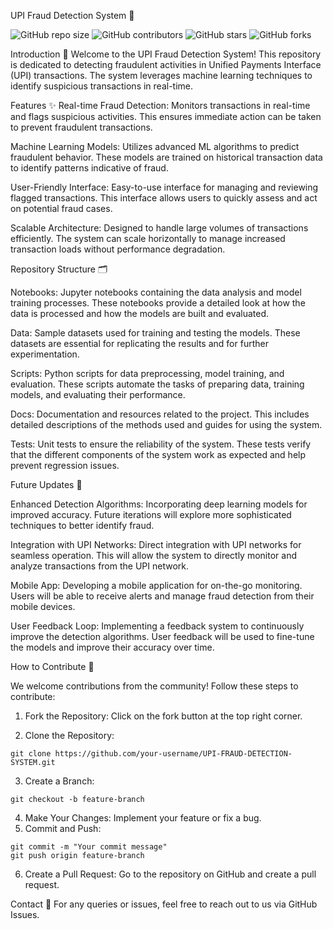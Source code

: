 UPI Fraud Detection System 🚨


![GitHub repo size](https://img.shields.io/github/repo-size/KunjShah95/UPI-FRAUD-DETECTION-SYSTEM)
![GitHub contributors](https://img.shields.io/github/contributors/KunjShah95/UPI-FRAUD-DETECTION-SYSTEM)
![GitHub stars](https://img.shields.io/github/stars/KunjShah95/UPI-FRAUD-DETECTION-SYSTEM?style=social)
![GitHub forks](https://img.shields.io/github/forks/KunjShah95/UPI-FRAUD-DETECTION-SYSTEM?style=social)



Introduction 📖
Welcome to the UPI Fraud Detection System! This repository is dedicated to detecting fraudulent activities in Unified Payments Interface (UPI) transactions. The system leverages machine learning techniques to identify suspicious transactions in real-time.

Features ✨
Real-time Fraud Detection: Monitors transactions in real-time and flags suspicious activities. This ensures immediate action can be taken to prevent fraudulent transactions.

Machine Learning Models: Utilizes advanced ML algorithms to predict fraudulent behavior. These models are trained on historical transaction data to identify patterns indicative of fraud.

User-Friendly Interface: Easy-to-use interface for managing and reviewing flagged transactions. This interface allows users to quickly assess and act on potential fraud cases.

Scalable Architecture: Designed to handle large volumes of transactions efficiently. The system can scale horizontally to manage increased transaction loads without performance degradation.

Repository Structure 🗂️

Notebooks: Jupyter notebooks containing the data analysis and model training processes. These notebooks provide a detailed look at how the data is processed and how the models are built and evaluated.

Data: Sample datasets used for training and testing the models. These datasets are essential for replicating the results and for further experimentation.

Scripts: Python scripts for data preprocessing, model training, and evaluation. These scripts automate the tasks of preparing data, training models, and evaluating their performance.

Docs: Documentation and resources related to the project. This includes detailed descriptions of the methods used and guides for using the system.

Tests: Unit tests to ensure the reliability of the system. These tests verify that the different components of the system work as expected and help prevent regression issues.

Future Updates 🚀

Enhanced Detection Algorithms: Incorporating deep learning models for improved accuracy. Future iterations will explore more sophisticated techniques to better identify fraud.

Integration with UPI Networks: Direct integration with UPI networks for seamless operation. This will allow the system to directly monitor and analyze transactions from the UPI network.

Mobile App: Developing a mobile application for on-the-go monitoring. Users will be able to receive alerts and manage fraud detection from their mobile devices.

User Feedback Loop: Implementing a feedback system to continuously improve the detection algorithms. User feedback will be used to fine-tune the models and improve their accuracy over time.

How to Contribute 🤝

We welcome contributions from the community! Follow these steps to contribute:

1. Fork the Repository: Click on the fork button at the top right corner.

2. Clone the Repository:
```
git clone https://github.com/your-username/UPI-FRAUD-DETECTION-SYSTEM.git
```
3. Create a Branch:
```
git checkout -b feature-branch
```
4. Make Your Changes:
Implement your feature or fix a bug.
5. Commit and Push:
```
git commit -m "Your commit message"
git push origin feature-branch
```
6. Create a Pull Request:
Go to the repository on GitHub and create a pull request.

Contact 📧
For any queries or issues, feel free to reach out to us via GitHub Issues.


